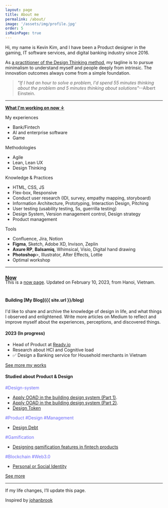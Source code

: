 ```yaml
---
layout: page
title: About me
permalink: /about/
image: '/assets/img/profile.jpg'
order: 5
isMainPage: true
---
```


Hi, my name is Kevin Kim, and I have been a Product designer in the gaming, IT software services, and digital banking industry since 2016.

As [a practitioner of the Design Thinking method](https://www.credly.com/badges/d7ba6db5-ff1a-42e8-b854-ae6d3e8028a8), my tagline is to pursue minimalism to understand myself and people deeply from intrinsic. The innovation outcomes always come from a simple foundation.

> _"If I had an hour to solve a problem, I'd spend 55 minutes thinking about the problem and 5 minutes thinking about solutions"_--Albert Einstein.

<hr>

<div class="text-left">
<p style="font-weight:bold"><a href="#now">What I'm working on now ↓</a></p>
</div>
<section class="row">
    <div class="col col-3 col-6 col-t-12">
    <div class="cv-card">
        <div class="title">My experiences</div>
        <ul style="color: $gray-blue;">
            <li>Bank/Fintech</li>
            <li>AI and enterprise software</li>
            <li>Game</li>
        </ul>
    </div>
    </div>
    <div class="col col-3 col-6 col-t-12">
    <div class="cv-card">
        <div class="title">Methodologies</div>
        <ul>
            <li>Agile</li>
            <li>Lean, Lean UX</li>
            <li>Design Thinking</li>
        </ul>
    </div>
    </div>
    <div class="col col-3 col-6 col-t-12">
    <div class="cv-card">
        <div class="title">Knowledge & Practices</div>
        <ul>
            <li>HTML, CSS, JS</li>
            <li>Flex-box, Responsive</li>
            <li>Conduct user research (IDI, survey, empathy mapping, storyboard)</li>
            <li>Information Architecture, Prototyping, Interaction Design, Pitching</li>
            <li>User testing (usability testing, 5s, guerrilla testing)</li>
            <li>Design System, Version management control, Design strategy</li>
            <li>Product management</li>          
        </ul>
    </div>
    </div>
    <div class="col col-3 col-6 col-t-12">
    <div class="cv-card">
        <div class="title">Tools</div>
        <ul>
            <li>Confluence, Jira, Notion</li>
            <li><b>Figma</b>, Sketch, Adobe XD, Invison, Zeplin</li>
            <li><b>Axure RP</b>, <b>Balsamiq</b>, Whimsical, Visio, Digital hand drawing</li>
            <li><b>Photoshop</b>>, Illustrator, After Effects, Lottie</li>
            <li>Optimal workshop</li>     
        </ul>
    </div>
    </div>
</section>

***

### [Now](#now)
<div class="article__excerpt" style="position: relative; top: -20px;">This is a <a href="https://nownownow.com/about" class="evidence">now page</a>. Updated on February 10, 2023, from Hanoi, Vietnam.</div>

#### Building [My Blog]({{ site.url }}/blog)
I'd like to share and archive the knowledge of design in life, and what things I observed and enlightened. Write more articles on Medium to reflect and improve myself about the experiences, perceptions, and discovered things.

#### 2023 (In progress)
- Head of Product at [Ready.io](https://ready.io)
- Research about HCI and Cognitive load
- ✅ Design a Banking service for Household merchants in Vietnam

[See more my works]({{site.baseurl}}/projects)

#### Studied about Product & Design
<span style="color: #6b69fa">#Design-system</span>
- [Apply OOAD in the building design system (Part 1)](https://medium.com/@sonkd/apply-ooad-in-the-building-design-system-with-figma-part-1-b31e64936083).
- [Apply OOAD in the building design system (Part 2)](https://sonkd.medium.com/apply-ooad-in-the-building-design-system-with-figma-part-2-3a9fdf506063).
- [Design Token](https://sonkd.medium.com/about-design-token-in-design-system-5c2a87c31ae4)

<span style="color: #6b69fa">#Product #Design #Management</span>
- [Design Debt](https://sonkd.medium.com/n%E1%BB%A3-thi%E1%BA%BFt-k%E1%BA%BF-design-debt-64571d837140)

<span style="color: #6b69fa">#Gamification</span>
- [Designing gamification features in fintech products](https://hackernoon.com/designing-gamification-features-in-fintech-products)

<span style="color: #6b69fa">#Blockchain #Web3.0</span>
- [Personal or Social Identity](https://www.linkedin.com/pulse/personal-social-identity-why-you-should-own-blockchain-kim-dinh-son)

[See more](https://www.notion.so/sonkd/95bfb5952e93439e8d04c371d88205b1?v=ddaab8b6c0734ed19f0223044719578c)

---

If my life changes, I’ll update this page.

Inspired by [johanbrook](https://johanbrook.com/now/)
